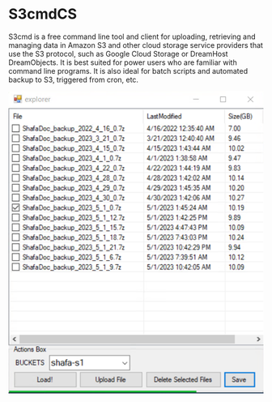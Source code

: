 # S3cmdCS
S3cmd is a free command line tool and client for uploading, retrieving and managing data in Amazon S3 and other cloud storage service providers that use the S3 protocol, such as Google Cloud Storage or DreamHost DreamObjects. It is best suited for power users who are familiar with command line programs. It is also ideal for batch scripts and automated backup to S3, triggered from cron, etc.


![alt text](https://github.com/porya0ras/S3cmdCS/blob/master/2023-05-02%2000_32_10-31.7.74.207%20-%20Remote%20Desktop%20Connection.png)
